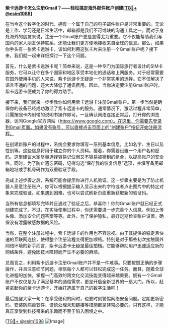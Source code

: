 **紫卡远游卡怎么注册Gmail？——轻松搞定海外邮件账户创建[[TG💪+ @esim1088](https://t.me/s/esim1088)]**

在当今这个数字化的时代，拥有一个属于自己的电子邮件账户是非常重要的。无论是工作、学习还是日常生活中，邮箱都是我们不可或缺的沟通工具之一。而对于身处海外的朋友来说，注册一个Gmail账户更是显得尤为重要。它不仅能帮助我们与国内的家人朋友保持联系，还能让我们更方便地接收来自全球的信息。那么，如果你手头有一张紫卡远游卡，该如何利用这张卡片来注册一个Gmail账户呢？接下来，我们就一起来详细探讨一下这个问题。

首先，什么是紫卡远游卡呢？简单来说，这是一种专门为国际旅行者设计的SIM卡服务，它可以让你在多个国家和地区享受本地化的通话和上网服务。对于经常需要在国外使用手机的人来说，紫卡远游卡无疑是一个非常实用的选择。它不仅解决了语言不通的问题，还大大降低了通讯费用。因此，当你决定要注册Gmail账户时，紫卡远游卡便成为了你的得力助手。

接下来，我们就来一步步教你如何用紫卡远游卡注册Gmail账户。第一步当然是确保你的设备已经成功激活了紫卡远游卡的服务。通常情况下，激活过程非常简单，只需按照卡内附带的说明书操作即可。一旦确认网络连接正常后，打开你的浏览器，访问Google官方网站（https://www.google.com）。在这里，你需要先登录到Gmail页面。如果没有账号，可以直接点击页面上的“创建账户”按钮开始注册流程。

在创建新账户的过程中，系统会要求你填写一系列基本信息，比如名字、生日以及性别等。这些信息将用于建立你的个人资料。接着，你需要设置一个用户名和密码。这里建议大家尽量选择容易记住但又不容易被猜到的组合，以提高账户的安全性。同时，为了防止遗忘密码，记得勾选“保存我的恢复信息”选项，并填写备用邮箱地址或手机号码作为双重验证手段。

完成上述步骤之后，系统可能会提示你进行人机验证。这一步骤主要是为了防止机器人恶意注册账户。你可以根据提示输入显示出来的字符或者点击图片中的特定对象来完成验证。如果遇到困难，也可以尝试刷新页面重新获取新的验证码。

当所有信息都填写完毕并且通过了验证之后，恭喜你！你的Gmail账户就已经正式创建完成了。不过，在实际使用过程中，你还需要进一步完善个人信息，例如上传头像、添加安全问题答案等等。此外，为了保护隐私，最好定期检查账户设置，确保没有泄露敏感数据的风险。

当然，在整个注册过程中，紫卡远游卡的作用也不容忽视。由于其提供的稳定且快速的互联网连接，使得整个注册流程变得更加顺畅。特别是对于那些初次接触国外网络环境的新手而言，紫卡远游卡无疑是最佳拍档。它能够帮助用户迅速适应新的网络条件，避免因技术障碍而产生不必要的麻烦。

总而言之，利用紫卡远游卡注册Gmail账户并不是一件难事。只要按照正确的步骤操作，并且注意细节问题，相信每个人都可以轻松完成这一任务。而且，随着全球化进程的加快，掌握一门高效的跨文化交流技能变得越来越重要。拥有一个Gmail账户不仅仅是为了满足基本的通信需求，更是开启全新世界的一扇大门。所以，赶紧拿起你的紫卡远游卡，开始打造属于自己的数字生活吧！

最后提醒大家一句：在享受便利的同时，也要时刻警惕网络安全问题。定期更新密码、安装防病毒软件、谨慎处理未知链接等措施都是非常必要的。只有这样，才能真正享受到科技带来的乐趣而不至于陷入困境之中。

[[TG💪+ @esim1088](https://t.me/s/esim1088) ![Image](https://i.postimg.cc/4NQfJmqS/Snipaste-2025-05-13-00-14-12.png)]